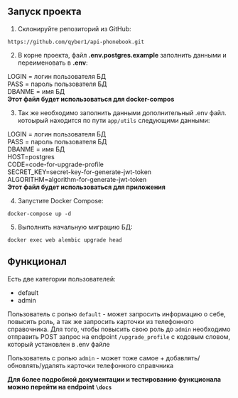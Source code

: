 ## Запуск проекта

1. Склонируйте репозиторий из GitHub:

```code
https://github.com/qyber1/api-phonebook.git
```
2. В корне проекта, файл **.env.postgres.example** заполнить данными и переименовать в **.env**:
   
LOGIN = логин пользователя БД  
PASS = пароль пользователя БД  
DBANME = имя БД  
**Этот файл будет использоваться для docker-compos**  

3. Так же необходимо заполнить данными дополнительный .env файл. котоырый находится по пути `app/utils` следующими данными:

LOGIN = логин пользователя БД  
PASS = пароль пользователя БД  
DBANME = имя БД  
HOST=postgres  
CODE=code-for-upgrade-profile  
SECRET_KEY=secret-key-for-generate-jwt-token  
ALGORITHM=algorithm-for-generate-jwt-token  
**Этот файл будет использоваться для приложения**    

4. Запустите Docker Compose:

`docker-compose up -d`

5. Выполнить начальную миграцию БД:

`docker exec web alembic upgrade head`


## Функционал 

Есть две категории пользователей:  
- default  
- admin  

Пользователь с ролью `default` - может запросить информацию о себе, повысить роль, а так же запросить карточки из телефонного справочника. Для того, чтобы повысить свою роль до `admin` необходимо отправить POST запрос на endpoint `/upgrade_profile` с кодовым словом, который установлен в .env файле   

Пользователь с ролью `admin` - может тоже самое + добавлять/обновлять/удалять карточки телефонного справчника  


**Для более подробной документации и тестированию функционала можно перейти на endpoint `\docs`**

